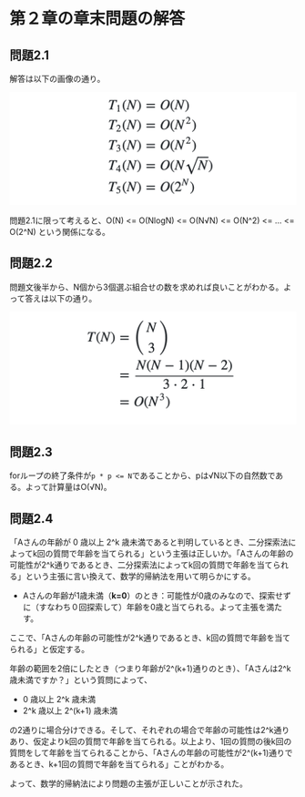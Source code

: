 # 第２章の章末問題の解答



## 問題2.1

解答は以下の画像の通り。

![問題2.1解答](images/figure2_1.png)

問題2.1に限って考えると、O(N) <= O(NlogN) <= O(N√N) <= O(N^2) <= ... <= O(2^N) という関係になる。



## 問題2.2

問題文後半から、N個から3個選ぶ組合せの数を求めれば良いことがわかる。よって答えは以下の通り。

![問題2.2解答](images/figure2_2.png)



## 問題2.3

forループの終了条件が```p * p <= N```であることから、pは√N以下の自然数である。よって計算量はO(√N)。



## 問題2.4

「Aさんの年齢が 0 歳以上 2^k 歳未満であると判明しているとき、二分探索法によってk回の質問で年齢を当てられる」という主張は正しいか。「Aさんの年齢の可能性が2^k通りであるとき、二分探索法によってk回の質問で年齢を当てられる」という主張に言い換えて、数学的帰納法を用いて明らかにする。

- Aさんの年齢が1歳未満（**k=0**）のとき：可能性が0歳のみなので、探索せずに（すなわち０回探索して）年齢を0歳と当てられる。よって主張を満たす。

ここで、「Aさんの年齢の可能性が2^k通りであるとき、k回の質問で年齢を当てられる」と仮定する。

年齢の範囲を2倍にしたとき（つまり年齢が2^(k+1)通りのとき）、「Aさんは2^k歳未満ですか？」という質問によって、

- 0 歳以上 2^k 歳未満
- 2^k 歳以上 2^(k+1) 歳未満

の2通りに場合分けできる。そして、それぞれの場合で年齢の可能性は2^k通りあり、仮定よりk回の質問で年齢を当てられる。以上より、1回の質問の後k回の質問をして年齢を当てられることから、「Aさんの年齢の可能性が2^(k+1)通りであるとき、k+1回の質問で年齢を当てられる」ことがわかる。

よって、数学的帰納法により問題の主張が正しいことが示された。